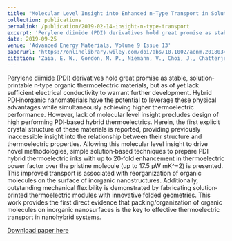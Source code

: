 ```yaml
---
title: "Molecular Level Insight into Enhanced n‐Type Transport in Solution‐Printed Hybrid Thermoelectrics"
collection: publications
permalink: /publication/2019-02-14-insight-n-type-transport
excerpt: 'Perylene diimide (PDI) derivatives hold great promise as stable, solution‐printable n‐type organic thermoelectric materials, but as of yet lack sufficient electrical conductivity to warrant further development. Hybrid PDI‐inorganic nanomaterials have the potential to leverage these physical advantages while simultaneously achieving higher thermoelectric performance. However, lack of molecular level insight precludes design of high performing PDI‐based hybrid thermoelectrics. Herein, the first explicit crystal structure of these materials is reported, providing previously inaccessible insight into the relationship between their structure and thermoelectric properties. Allowing this molecular level insight to drive novel methodologies, simple solution‐based techniques to prepare PDI hybrid thermoelectric inks with up to 20‐fold enhancement in thermoelectric power factor over the pristine molecule (up to 17.5 µW mK^−2) is presented. This improved transport is associated with reorganization of organic molecules on the surface of inorganic nanostructures. Additionally, outstanding mechanical flexibility is demonstrated by fabricating solution‐printed thermoelectric modules with innovative folded geometries. This work provides the first direct evidence that packing/organization of organic molecules on inorganic nanosurfaces is the key to effective thermoelectric transport in nanohybrid systems.'
date: 2019-09-25
venue: 'Advanced Energy Materials, Volume 9 Issue 13'
paperurl: 'https://onlinelibrary.wiley.com/doi/abs/10.1002/aenm.201803469'
citation: 'Zaia, E. W., Gordon, M. P., Niemann, V., Choi, J., Chatterjee, R., Hsu, C.-H., … Urban, J. J. (2019). Molecular Level Insight into Enhanced n-Type Transport in Solution-Printed Hybrid Thermoelectrics. Advanced Energy Materials, 1803469. doi:10.1002/aenm.201803469'
---
```

Perylene diimide (PDI) derivatives hold great promise as stable, solution‐printable n‐type organic thermoelectric materials, but as of yet lack sufficient electrical conductivity to warrant further development. Hybrid PDI‐inorganic nanomaterials have the potential to leverage these physical advantages while simultaneously achieving higher thermoelectric performance. However, lack of molecular level insight precludes design of high performing PDI‐based hybrid thermoelectrics. Herein, the first explicit crystal structure of these materials is reported, providing previously inaccessible insight into the relationship between their structure and thermoelectric properties. Allowing this molecular level insight to drive novel methodologies, simple solution‐based techniques to prepare PDI hybrid thermoelectric inks with up to 20‐fold enhancement in thermoelectric power factor over the pristine molecule (up to 17.5 µW mK^−2) is presented. This improved transport is associated with reorganization of organic molecules on the surface of inorganic nanostructures. Additionally, outstanding mechanical flexibility is demonstrated by fabricating solution‐printed thermoelectric modules with innovative folded geometries. This work provides the first direct evidence that packing/organization of organic molecules on inorganic nanosurfaces is the key to effective thermoelectric transport in nanohybrid systems.

[Download paper here](https://github.com/valerieniemann/valerieniemann.github.io/raw/master/files/insight-n-type-transport.pdf)
